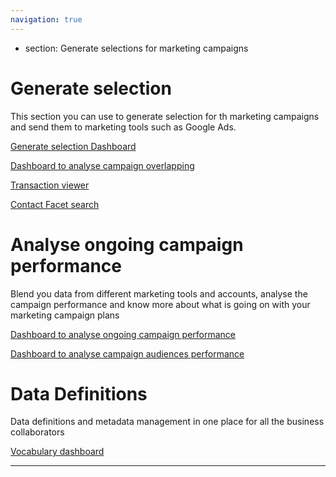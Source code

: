 ```yaml
---
navigation: true
---
```


- section: Generate selections for marketing campaigns

# Generate selection

This section you can use to generate selection for th marketing campaigns and send them to marketing tools such as Google Ads.

[Generate selection Dashboard](https://crystalloids.eu.looker.com/dashboards/56)

[Dashboard to analyse campaign overlapping]()

[Transaction viewer]()

[Contact Facet search]()

# Analyse ongoing campaign performance

Blend you data from different marketing tools and accounts, analyse the campaign performance and know more about what is going on with your marketing campaign plans

[Dashboard to analyse ongoing campaign performance](https://crystalloids.eu.looker.com/dashboards/64)

[Dashboard to analyse campaign audiences performance]()

# Data Definitions

Data definitions and metadata management in one place for all the business collaborators

[Vocabulary dashboard](https://crystalloids.eu.looker.com/dashboards/58)

---
